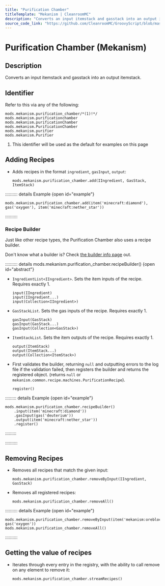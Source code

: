 ```yaml
---
title: "Purification Chamber"
titleTemplate: "Mekanism | CleanroomMC"
description: "Converts an input itemstack and gasstack into an output itemstack."
source_code_link: "https://github.com/CleanroomMC/GroovyScript/blob/master/src/main/java/com/cleanroommc/groovyscript/compat/mods/mekanism/PurificationChamber.java"
---
```


# Purification Chamber (Mekanism)

## Description

Converts an input itemstack and gasstack into an output itemstack.

## Identifier

Refer to this via any of the following:

```groovy:no-line-numbers {1}
mods.mekanism.purification_chamber/*(1)!*/
mods.mekanism.purificationchamber
mods.mekanism.purificationChamber
mods.mekanism.PurificationChamber
mods.mekanism.purifier
mods.mekanism.Purifier
```

1. This identifier will be used as the default for examples on this page

## Adding Recipes

- Adds recipes in the format `ingredient`, `gasInput`, `output`:

    ```groovy:no-line-numbers
    mods.mekanism.purification_chamber.add(IIngredient, GasStack, ItemStack)
    ```

:::::::::: details Example {open id="example"}
```groovy:no-line-numbers
mods.mekanism.purification_chamber.add(item('minecraft:diamond'), gas('oxygen'), item('minecraft:nether_star'))
```

::::::::::

### Recipe Builder

Just like other recipe types, the Purification Chamber also uses a recipe builder.

Don't know what a builder is? Check [the builder info page](../../../groovy/builder.md) out.

:::::::::: details mods.mekanism.purification_chamber.recipeBuilder() {open id="abstract"}
- `IngredientList<IIngredient>`. Sets the item inputs of the recipe. Requires exactly 1.

    ```groovy:no-line-numbers
    input(IIngredient)
    input(IIngredient...)
    input(Collection<IIngredient>)
    ```

- `GasStackList`. Sets the gas inputs of the recipe. Requires exactly 1.

    ```groovy:no-line-numbers
    gasInput(GasStack)
    gasInput(GasStack...)
    gasInput(Collection<GasStack>)
    ```

- `ItemStackList`. Sets the item outputs of the recipe. Requires exactly 1.

    ```groovy:no-line-numbers
    output(ItemStack)
    output(ItemStack...)
    output(Collection<ItemStack>)
    ```

- First validates the builder, returning `null` and outputting errors to the log file if the validation failed, then registers the builder and returns the registered object. (returns `null` or `mekanism.common.recipe.machines.PurificationRecipe`).

    ```groovy:no-line-numbers
    register()
    ```

::::::::: details Example {open id="example"}
```groovy:no-line-numbers
mods.mekanism.purification_chamber.recipeBuilder()
    .input(item('minecraft:diamond'))
    .gasInput(gas('deuterium'))
    .output(item('minecraft:nether_star'))
    .register()
```

:::::::::

::::::::::

## Removing Recipes

- Removes all recipes that match the given input:

    ```groovy:no-line-numbers
    mods.mekanism.purification_chamber.removeByInput(IIngredient, GasStack)
    ```

- Removes all registered recipes:

    ```groovy:no-line-numbers
    mods.mekanism.purification_chamber.removeAll()
    ```

:::::::::: details Example {open id="example"}
```groovy:no-line-numbers
mods.mekanism.purification_chamber.removeByInput(item('mekanism:oreblock:0'), gas('oxygen'))
mods.mekanism.purification_chamber.removeAll()
```

::::::::::

## Getting the value of recipes

- Iterates through every entry in the registry, with the ability to call remove on any element to remove it:

    ```groovy:no-line-numbers
    mods.mekanism.purification_chamber.streamRecipes()
    ```
